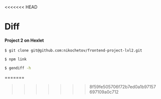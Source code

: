 <<<<<<< HEAD
# Diff
#### Project 2 on Hexlet

```sh
$ git clone git@github.com:nikochetov/frontend-project-lvl2.git
```

```sh
$ npm link
```

```sh
$ gendiff -h
```
=======

>>>>>>> 8f59fe505706f72b7ed0a1b97157697109a0c712
